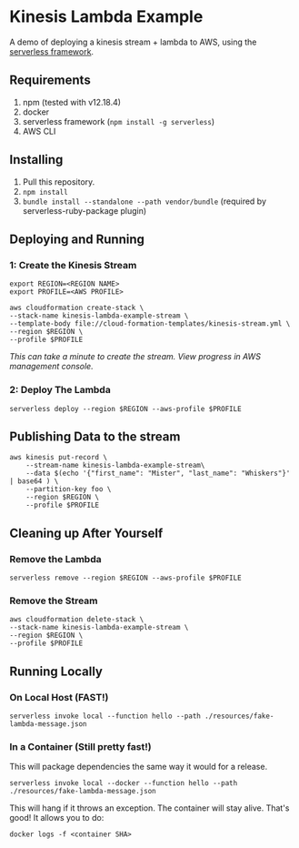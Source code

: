 # Kinesis Lambda Example

A demo of deploying a kinesis stream + lambda to AWS, using the
[serverless framework](https://serverless.com).

## Requirements

1.  npm (tested with v12.18.4)
2.  docker
3.  serverless framework (`npm install -g serverless`)
4.  AWS CLI

## Installing

1.  Pull this repository.
2.  `npm install`
3.  `bundle install --standalone --path vendor/bundle` (required by serverless-ruby-package plugin)

## Deploying and Running

### 1: Create the Kinesis Stream

```shell
export REGION=<REGION NAME>
export PROFILE=<AWS PROFILE>

aws cloudformation create-stack \
--stack-name kinesis-lambda-example-stream \
--template-body file://cloud-formation-templates/kinesis-stream.yml \
--region $REGION \
--profile $PROFILE
```

_This can take a minute to create the stream. View progress in AWS management console._

### 2: Deploy The Lambda

```shell
serverless deploy --region $REGION --aws-profile $PROFILE
```

## Publishing Data to the stream

```shell
aws kinesis put-record \
    --stream-name kinesis-lambda-example-stream\
    --data $(echo '{"first_name": "Mister", "last_name": "Whiskers"}' | base64 ) \
    --partition-key foo \
    --region $REGION \
    --profile $PROFILE
```

## Cleaning up After Yourself

### Remove the Lambda

```shell
serverless remove --region $REGION --aws-profile $PROFILE
```

### Remove the Stream

```shell
aws cloudformation delete-stack \
--stack-name kinesis-lambda-example-stream \
--region $REGION \
--profile $PROFILE
```

## Running Locally

### On Local Host (FAST!)

    serverless invoke local --function hello --path ./resources/fake-lambda-message.json

### In a Container (Still pretty fast!)

This will package dependencies the same way it would for a release.

    serverless invoke local --docker --function hello --path ./resources/fake-lambda-message.json

This will hang if it throws an exception. The container will stay alive.
That's good! It allows you to do:

    docker logs -f <container SHA>
